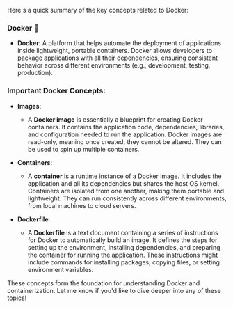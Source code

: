 Here's a quick summary of the key concepts related to Docker:

### Docker 🐋
- **Docker**: A platform that helps automate the deployment of applications inside lightweight, portable containers. Docker allows developers to package applications with all their dependencies, ensuring consistent behavior across different environments (e.g., development, testing, production).

### Important Docker Concepts:

- **Images**: 
  - A **Docker image** is essentially a blueprint for creating Docker containers. It contains the application code, dependencies, libraries, and configuration needed to run the application. Docker images are read-only, meaning once created, they cannot be altered. They can be used to spin up multiple containers.
  
- **Containers**:
  - A **container** is a runtime instance of a Docker image. It includes the application and all its dependencies but shares the host OS kernel. Containers are isolated from one another, making them portable and lightweight. They can run consistently across different environments, from local machines to cloud servers.

- **Dockerfile**:
  - A **Dockerfile** is a text document containing a series of instructions for Docker to automatically build an image. It defines the steps for setting up the environment, installing dependencies, and preparing the container for running the application. These instructions might include commands for installing packages, copying files, or setting environment variables.

These concepts form the foundation for understanding Docker and containerization. Let me know if you'd like to dive deeper into any of these topics!
